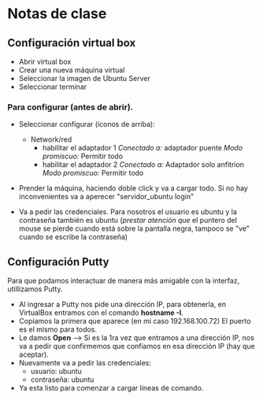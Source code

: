 # Notas de clase
## Configuración virtual box
- Abrir virtual box
- Crear una nueva máquina virtual
- Seleccionar la imagen de Ubuntu Server
- Seleccionar terminar

### Para configurar (antes de abrir).
- Seleccionar configurar (íconos de arriba):
    - Network/red 
        - habilitar el adaptador 1 
                    *Conectado a:* adaptador puente
                    *Modo promiscuo:* Permitir todo<br>
        - habilitar el adaptador 2
                    *Conectado a:* Adaptador solo anfitrion
                    *Modo promiscuo:* Permitir todo<br> 

- Prender la máquina, haciendo doble click y va a cargar todo. Si no hay inconvenientes va a aperecer "servidor_ubuntu login"
- Va a pedir las credenciales. Para nosotros el usuario es ubuntu y la contraseña también es ubuntu (*prestar atención que* el puntero del mouse se pierde cuando está sobre la pantalla negra, tampoco se "ve" cuando se escribe la contraseña)

## Configuración Putty
Para que podamos interactuar de manera más amigable con la interfaz, utillizamos Putty.
- Al ingresar a Putty nos pide una dirección IP, para obtenerla, en VirtualBox entramos con el comando **hostname -I**.
- Copiamos la primera que aparece (en mi caso 192.168.100.72) El puerto es el mismo para todos.
- Le damos **Open** --> Si es la 1ra vez que entramos a una dirección IP, nos va a pedir que confirmemos que confiamos en esa dirección IP (hay que aceptar). 
- Nuevamente va a pedir las credenciales: 
    - usuario: ubuntu
    - contraseña: ubuntu
- Ya esta listo para comenzar a cargar líneas de comando.
